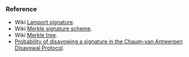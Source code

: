 ### Reference

- Wiki [Lamport signature](https://en.wikipedia.org/wiki/Lamport_signature).
- Wiki [Merkle signature scheme](https://en.wikipedia.org/wiki/Merkle_signature_scheme).
- Wiki [Merkle tree](https://en.wikipedia.org/wiki/Merkle_tree).
- [Probability of disavowing a signature in the Chaum-van Antwerpen Disavowal Protocol](https://crypto.stackexchange.com/questions/59819/probability-of-disavowing-a-signature-in-the-chaum-van-antwerpen-disavowal-proto).

